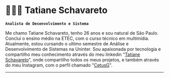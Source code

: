 
# 👩🏻‍💻 Tatiane Schavareto

**`Analista de Desenvolvimento e Sistema`**

Me chamo Tatiane Schavareto, tenho 26 anos e sou natural de São Paulo. Concluí o ensino médio na ETEC, com o curso técnico em multimídia. Atualmente, estou cursando o ultimo semestre de Análise e Desenvolvimento de Sistemas na Uninter. Sou apaixonada por tecnologia e compartilho meu conhecimento através do meu linkedin "[Tatiane Schavareto](https://www.linkedin.com/in/tatiane-schavareto-profissional-de-tecnologia-4908a8268/?utm_source=share&utm_campaign=share_via&utm_content=profile&utm_medium=android_app)", onde compartilho todos os meus projetos, e também através do meu Instagram, com o perfil chamado "[CetusG](https://www.instagram.com/cetusgtech?igsh=MW9zM241anB1dDhmbA== )".

<p align="left">
    

---


</p>
